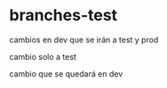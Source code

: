 # branches-test

cambios en dev que se irán a test y prod

cambio solo a test


cambio que se quedará en dev